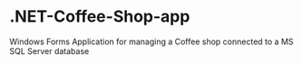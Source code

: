 # .NET-Coffee-Shop-app
Windows Forms Application for managing a Coffee shop connected to a MS SQL Server database

